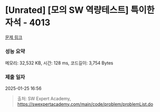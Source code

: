 # [Unrated] [모의 SW 역량테스트] 특이한 자석 - 4013 

[문제 링크](https://swexpertacademy.com/main/code/problem/problemDetail.do?contestProbId=AWIeV9sKkcoDFAVH) 

### 성능 요약

메모리: 32,532 KB, 시간: 128 ms, 코드길이: 3,754 Bytes

### 제출 일자

2025-01-25 16:56



> 출처: SW Expert Academy, https://swexpertacademy.com/main/code/problem/problemList.do